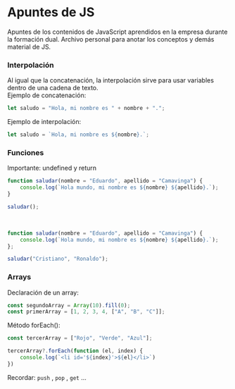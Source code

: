 # Apuntes de JS
Apuntes de los contenidos de JavaScript aprendidos en la empresa durante la formación dual. Archivo personal para anotar los conceptos y demás material de JS.<br>

### Interpolación
Al igual que la concatenación, la interpolación sirve para usar variables dentro de una cadena de texto.<br>
Ejemplo de concatenación:<br>
```js story
let saludo = "Hola, mi nombre es " + nombre + ".";
```

Ejemplo de interpolación:<br>

```javascript
let saludo = `Hola, mi nombre es ${nombre}.`;
```
### Funciones
Importante: undefined y return<br>
```javascript
function saludar(nombre = "Eduardo", apellido = "Camavinga") {
	console.log(`Hola mundo, mi nombre es ${nombre} ${apellido}.`);
}

saludar();
```
<br>

```javascript
function saludar(nombre = "Eduardo", apellido = "Camavinga") {
	console.log(`Hola mundo, mi nombre es ${nombre} ${apellido}.`);
};

saludar("Cristiano", "Ronaldo");
```

### Arrays
Declaración de un array:

```javascript
const segundoArray = Array(10).fill(0);
const primerArray = [1, 2, 3, 4, ["A", "B", "C"]];
```

Método forEach():

```javascript
const tercerArray = ["Rojo", "Verde", "Azul"];

tercerArray?.forEach(function (el, index) {
	console.log(`<li id='${index}'>${el}</li>`)
})
```

Recordar: ```push``` , ```pop``` , ```get``` ...
